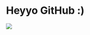 # Heyyo GitHub :)
<!-- # 💫 About Me:
Hey everyone! I'm Just5MoreMinutes!<br>I'm a 17-year-old developer, writer, and wanna-be musician from Austria!<br><br>🔭 *I’m currently working on*: simplicitas (python library for CLI)<br>👯 *I’m looking to collaborate on*: Everything but blockchain, please stay away from me with that shi-<br>🌱 *I’m currently learning*: Compilers/Interpreters, Assembly<br>💬 *Ask me about*: Anything! I'm happy to connect :)<br>⚡ *Fun fact*: I love loud music, and drink an ungodly amount of coffee


## 🌐 Socials:
[![Discord](https://img.shields.io/badge/Discord-%237289DA.svg?logo=discord&logoColor=white)](https://discordapp.com/users/501376439506173962) 

# 💻 Tech Stack:
![Python](https://img.shields.io/badge/python-3670A0?style=for-the-badge&logo=python&logoColor=ffdd54) ![C](https://img.shields.io/badge/c-%2300599C.svg?style=for-the-badge&logo=c&logoColor=white) ![Go](https://img.shields.io/badge/go-%2300ADD8.svg?style=for-the-badge&logo=go&logoColor=white) ![JavaScript](https://img.shields.io/badge/javascript-%23323330.svg?style=for-the-badge&logo=javascript&logoColor=%23F7DF1E) ![Java](https://img.shields.io/badge/java-%23ED8B00.svg?style=for-the-badge&logo=java&logoColor=white)

![HTML5](https://img.shields.io/badge/html5-%23E34F26.svg?style=for-the-badge&logo=html5&logoColor=white) ![CSS3](https://img.shields.io/badge/css3-%231572B6.svg?style=for-the-badge&logo=css3&logoColor=white) ![JavaScript](https://img.shields.io/badge/javascript-%23323330.svg?style=for-the-badge&logo=javascript&logoColor=%23F7DF1E) ![MySQL](https://img.shields.io/badge/mysql-%2300f.svg?style=for-the-badge&logo=mysql&logoColor=white) ![jQuery](https://img.shields.io/badge/jquery-%230769AD.svg?style=for-the-badge&logo=jquery&logoColor=white)

![Pandas](https://img.shields.io/badge/pandas-%23150458.svg?style=for-the-badge&logo=pandas&logoColor=white) ![PyTorch](https://img.shields.io/badge/PyTorch-%23EE4C2C.svg?style=for-the-badge&logo=PyTorch&logoColor=white) ![Django](https://img.shields.io/badge/django-%23092E20.svg?style=for-the-badge&logo=django&logoColor=white)

![Markdown](https://img.shields.io/badge/markdown-%23000000.svg?style=for-the-badge&logo=markdown&logoColor=white)

![Adobe Photoshop](https://img.shields.io/badge/adobephotoshop-%2331A8FF.svg?style=for-the-badge&logo=adobephotoshop&logoColor=white) ![Blender](https://img.shields.io/badge/blender-%23F5792A.svg?style=for-the-badge&logo=blender&logoColor=white) ![Gimp Gnu Image Manipulation Program](https://img.shields.io/badge/Gimp-657D8B?style=for-the-badge&logo=gimp&logoColor=FFFFFF) ![Aseprite](https://img.shields.io/badge/Aseprite-FFFFFF?style=for-the-badge&logo=Aseprite&logoColor=#7D929E) 

![Raspberry Pi](https://img.shields.io/badge/-RaspberryPi-C51A4A?style=for-the-badge&logo=Raspberry-Pi)
# 📊 GitHub Stats: -->
![](https://github-readme-stats.vercel.app/api?username=Just5MoreMinutes&theme=nord&hide_border=false&include_all_commits=true&count_private=true)<br/>
<!-- ![](https://github-readme-streak-stats.herokuapp.com/?user=Just5MoreMinutes&theme=nord&hide_border=false)<br/>
![](https://github-readme-stats.vercel.app/api/top-langs/?username=Just5MoreMinutes&theme=nord&hide_border=false&include_all_commits=true&count_private=true&layout=compact)

---
[![](https://visitcount.itsvg.in/api?id=Just5MoreMinutes&icon=7&color=0)](https://visitcount.itsvg.in) -->
